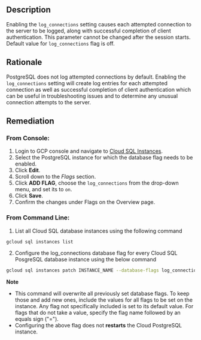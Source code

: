 ## Description

Enabling the `log_connections` setting causes each attempted connection to the server to be logged, along with successful completion of client authentication. This parameter cannot be changed after the session starts. Default value for `log_connections` flag is off.

## Rationale

PostgreSQL does not log attempted connections by default. Enabling the `log_connections` setting will create log entries for each attempted connection as well as successful completion of client authentication which can be useful in troubleshooting issues and to determine any unusual connection attempts to the server.

## Remediation

### From Console:

1. Login to GCP console and navigate to [Cloud SQL Instances](https://console.cloud.google.com/sql/).
2. Select the PostgreSQL instance for which the database flag needs to be enabled.
3. Click **Edit**.
4. Scroll down to the *Flags* section.
5. Click **ADD FLAG**, choose the `log_connections` from the drop-down menu, and set its to `on`.
6. Click **Save**.
7. Confirm the changes under Flags on the Overview page.

### From Command Line:

1. List all Cloud SQL database instances using the following command

```bash
gcloud sql instances list
```
2. Configure the log_connections database flag for every Cloud SQL PosgreSQL database instance using the below command

```bash
gcloud sql instances patch INSTANCE_NAME --database-flags log_connections=on
```

**Note**
- This command will overwrite all previously set database flags. To keep those and add new ones, include the values for all flags to be set on the instance. Any flag not specifically included is set to its default value. For flags that do not take a value, specify the flag name followed by an equals sign ("=").
- Configuring the above flag does not **restarts** the Cloud PostgreSQL instance.